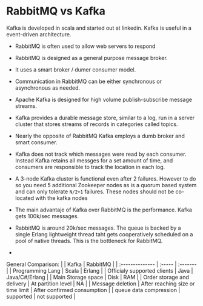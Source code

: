 # RabbitMQ vs Kafka

Kafka is developed in scala and started out at linkedin.
Kafka is useful in a event-driven architecture.

* RabbitMQ is often used to allow web servers to respond
* RabbitMQ is designed as a general purpose message broker.
* It uses a smart broker / dumer consumer model.
* Communication in RabbitMQ can be either synchronous or asynchronous as needed.
* Apache Kafka is designed for high volume publish-subscribe message streams.
* Kafka provides a durable message store, similar to a log, run in a server 
cluster that stores streams of records in categories called topics.
* Nearly the opposite of RabbitMQ Kafka employs a dumb broker and smart consumer.
* Kafka does not track which messages were read by each consumer. Instead Kafka
retains all messges for a set amount of time, and consumers are responsible to
  track the location in each log.

* A 3-node Kafka cluster is functional even after 2 failures. However to do so
you need 5 additional Zookeeper nodes as is a quorum based system and can only 
tolerate `N/2+1` failures. These nodes should not be co-located with the kafka
nodes

* The main advantaje of Kafka over RabbitMQ is the performance. Kafka gets
100k/sec messages.
* RabbitMQ is around 20k/sec messages. The queue is backed by a single Erlang
lightweight thread taht gets cooperatively scheduled on a pool of native 
threads. This is the bottleneck for RabbitMQ.
* 

General Comparison:
|                  | Kafka  | RabbitMQ |
| :--------------  | :----- | :------- |
| Programming Lang | Scala | Erlang |
| Officialy supported clients | Java | Java/C#/Erlang |
| Main Storage space | Disk | RAM |
| Order storage and delivery | At partition level | NA |
| Message deletion | After reaching size or time limit | After confirmed consumption |
| queue data compression | supported | not supported |
